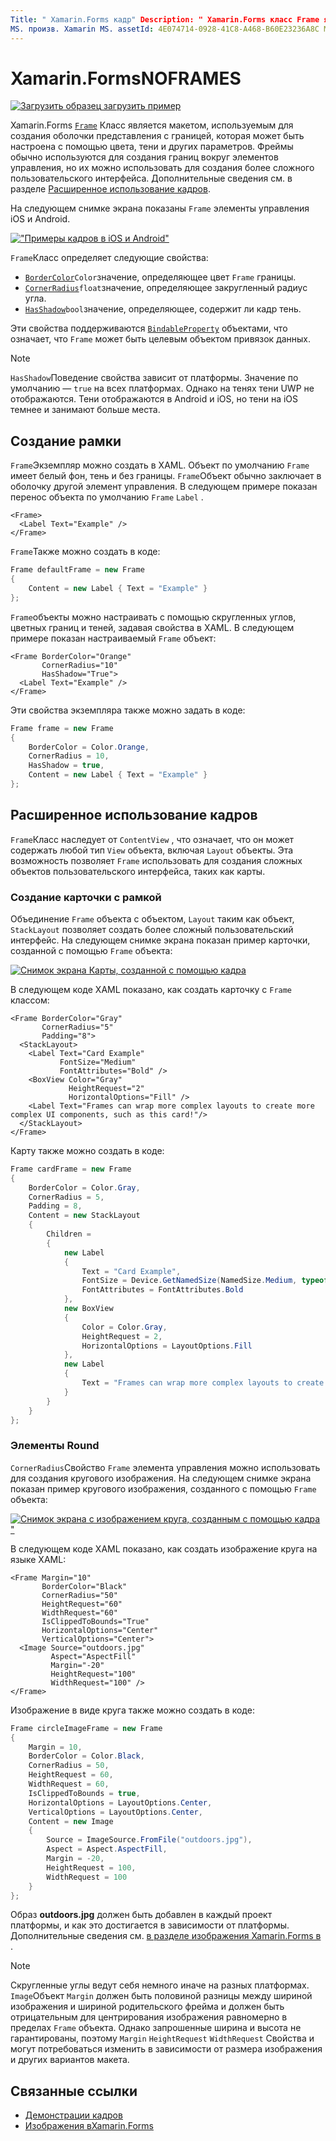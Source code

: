 ```yaml
---
Title: " Xamarin.Forms кадр" Description: " Xamarin.Forms класс Frame является макетом, используемым для создания оболочки представления или макета с границей, для которой можно настроить цвет, тень и другие параметры".
MS. произв. Xamarin MS. assetId: 4E074714-0928-41C8-A468-B60E23236A8C MS. Technology: Xamarin-Forms author: профексоржеек MS. author: жусжохнс МС. Дата: 08/06/2019 No-Loc: [ Xamarin.Forms , Xamarin.Essentials ]
---
```

# <a name="xamarinforms-frame"></a>Xamarin.FormsNOFRAMES

[![Загрузить образец](~/media/shared/download.png) загрузить пример](https://docs.microsoft.com/samples/xamarin/xamarin-forms-samples/userinterface-frame/)

Xamarin.Forms [`Frame`](xref:Xamarin.Forms.Frame) Класс является макетом, используемым для создания оболочки представления с границей, которая может быть настроена с помощью цвета, тени и других параметров. Фреймы обычно используются для создания границ вокруг элементов управления, но их можно использовать для создания более сложного пользовательского интерфейса. Дополнительные сведения см. в разделе [Расширенное использование кадров](#advanced-frame-usage).

На следующем снимке экрана показаны `Frame` элементы управления iOS и Android.

[!["Примеры кадров в iOS и Android"](frame-images/frame-cropped.png)](frame-images/frame-full.png#lightbox "Примеры кадров в iOS и Android")

`Frame`Класс определяет следующие свойства:

* [`BorderColor`](xref:Xamarin.Forms.Frame.BorderColor)`Color`значение, определяющее цвет `Frame` границы.
* [`CornerRadius`](xref:Xamarin.Forms.Frame.CornerRadius)`float`значение, определяющее закругленный радиус угла.
* [`HasShadow`](xref:Xamarin.Forms.Frame.HasShadow)`bool`значение, определяющее, содержит ли кадр тень.

Эти свойства поддерживаются [`BindableProperty`](xref:Xamarin.Forms.BindableProperty) объектами, что означает, что `Frame` может быть целевым объектом привязок данных.

> [!NOTE]
> `HasShadow`Поведение свойства зависит от платформы. Значение по умолчанию — `true` на всех платформах. Однако на тенях тени UWP не отображаются. Тени отображаются в Android и iOS, но тени на iOS темнее и занимают больше места.

## <a name="create-a-frame"></a>Создание рамки

`Frame`Экземпляр можно создать в XAML. Объект по умолчанию `Frame` имеет белый фон, тень и без границы. `Frame`Объект обычно заключает в оболочку другой элемент управления. В следующем примере показан перенос объекта по умолчанию `Frame` `Label` .

```xaml
<Frame>
  <Label Text="Example" />
</Frame>
```

`Frame`Также можно создать в коде:

```csharp
Frame defaultFrame = new Frame
{
    Content = new Label { Text = "Example" }
};
```

`Frame`объекты можно настраивать с помощью скругленных углов, цветных границ и теней, задавая свойства в XAML. В следующем примере показан настраиваемый `Frame` объект:

```xaml
<Frame BorderColor="Orange"
       CornerRadius="10"
       HasShadow="True">
  <Label Text="Example" />
</Frame>
```

Эти свойства экземпляра также можно задать в коде:

```csharp
Frame frame = new Frame
{
    BorderColor = Color.Orange,
    CornerRadius = 10,
    HasShadow = true,
    Content = new Label { Text = "Example" }
};
```

## <a name="advanced-frame-usage"></a>Расширенное использование кадров

`Frame`Класс наследует от `ContentView` , что означает, что он может содержать любой тип `View` объекта, включая `Layout` объекты. Эта возможность позволяет `Frame` использовать для создания сложных объектов пользовательского интерфейса, таких как карты.

### <a name="create-a-card-with-a-frame"></a>Создание карточки с рамкой

Объединение `Frame` объекта с объектом, `Layout` таким как объект, `StackLayout` позволяет создать более сложный пользовательский интерфейс. На следующем снимке экрана показан пример карточки, созданной с помощью `Frame` объекта:

[![Снимок экрана Карты, созданной с помощью кадра](frame-images/frame-card-cropped.png)](frame-images/frame-full.png#lightbox "Снимок экрана Карты, созданной с помощью кадра")

В следующем коде XAML показано, как создать карточку с `Frame` классом:

```xaml
<Frame BorderColor="Gray"
       CornerRadius="5"
       Padding="8">
  <StackLayout>
    <Label Text="Card Example"
           FontSize="Medium"
           FontAttributes="Bold" />
    <BoxView Color="Gray"
             HeightRequest="2"
             HorizontalOptions="Fill" />
    <Label Text="Frames can wrap more complex layouts to create more complex UI components, such as this card!"/>
  </StackLayout>
</Frame>
```

Карту также можно создать в коде:

```csharp
Frame cardFrame = new Frame
{
    BorderColor = Color.Gray,
    CornerRadius = 5,
    Padding = 8,
    Content = new StackLayout
    {
        Children =
        {
            new Label
            {
                Text = "Card Example",
                FontSize = Device.GetNamedSize(NamedSize.Medium, typeof(Label)),
                FontAttributes = FontAttributes.Bold
            },
            new BoxView
            {
                Color = Color.Gray,
                HeightRequest = 2,
                HorizontalOptions = LayoutOptions.Fill
            },
            new Label
            {
                Text = "Frames can wrap more complex layouts to create more complex UI components, such as this card!"
            }
        }
    }
};
```

### <a name="round-elements"></a>Элементы Round

`CornerRadius`Свойство `Frame` элемента управления можно использовать для создания кругового изображения. На следующем снимке экрана показан пример кругового изображения, созданного с помощью `Frame` объекта:

[![Снимок экрана с изображением круга, созданным с помощью кадра "](frame-images/circle-image-cropped.png)](frame-images/frame-full.png#lightbox "Снимок экрана с изображением круга, созданным с помощью рамки")

В следующем коде XAML показано, как создать изображение круга на языке XAML:

```xaml
<Frame Margin="10"
       BorderColor="Black"
       CornerRadius="50"
       HeightRequest="60"
       WidthRequest="60"
       IsClippedToBounds="True"
       HorizontalOptions="Center"
       VerticalOptions="Center">
  <Image Source="outdoors.jpg"
         Aspect="AspectFill"
         Margin="-20"
         HeightRequest="100"
         WidthRequest="100" />
</Frame>
```

Изображение в виде круга также можно создать в коде:

```csharp
Frame circleImageFrame = new Frame
{
    Margin = 10,
    BorderColor = Color.Black,
    CornerRadius = 50,
    HeightRequest = 60,
    WidthRequest = 60,
    IsClippedToBounds = true,
    HorizontalOptions = LayoutOptions.Center,
    VerticalOptions = LayoutOptions.Center,
    Content = new Image
    {
        Source = ImageSource.FromFile("outdoors.jpg"),
        Aspect = Aspect.AspectFill,
        Margin = -20,
        HeightRequest = 100,
        WidthRequest = 100
    }
};
```

Образ **outdoors.jpg** должен быть добавлен в каждый проект платформы, и как это достигается в зависимости от платформы. Дополнительные сведения см. [в разделе изображения Xamarin.Forms в ](~/xamarin-forms/user-interface/images.md).

> [!NOTE]
> Скругленные углы ведут себя немного иначе на разных платформах. `Image`Объект `Margin` должен быть половиной разницы между шириной изображения и шириной родительского фрейма и должен быть отрицательным для центрирования изображения равномерно в пределах `Frame` объекта. Однако запрошенные ширина и высота не гарантированы, поэтому `Margin` `HeightRequest` `WidthRequest` Свойства и могут потребоваться изменить в зависимости от размера изображения и других вариантов макета.

## <a name="related-links"></a>Связанные ссылки

* [Демонстрации кадров](https://docs.microsoft.com/samples/xamarin/xamarin-forms-samples/userinterface-frame/)
* [Изображения вXamarin.Forms](~/xamarin-forms/user-interface/images.md)
